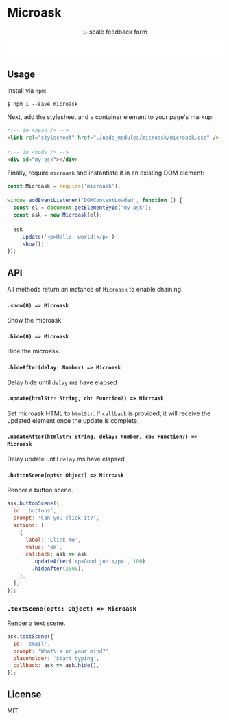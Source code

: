 Microask
===============================================================================

<p align="center">
µ-scale feedback form<br />
<img src="microask.gif" />
</p>

Usage
-------------------------------------------------------------------------------

Install via `npm`:

```ShellSession
$ npm i --save microask
```

Next, add the stylesheet and a container element to your page's markup:

```html
<!-- in <head /> -->
<link rel="stylesheet" href="./node_modules/microask/microask.css" />

<!-- in <body /> -->
<div id="my-ask"></div>
```

Finally, require `microask` and instantiate it in an existing DOM element:

```js
const Microask = require('microask');

window.addEventListener('DOMContentLoaded', function () {
  const el = document.getElementById('my-ask');
  const ask = new Microask(el);

  ask
    .update('<p>Hello, world!</p>')
    .show();
});
```

API
-------------------------------------------------------------------------------

All methods return an instance of `Microask` to enable chaining.

#### `.show(0) => Microask`

Show the microask.

#### `.hide(0) => Microask`

Hide the microask.

#### `.hideAfter(delay: Number) => Microask`

Delay hide until `delay` ms have elapsed

#### `.update(htmlStr: String, cb: Function?) => Microask`

Set microask HTML to `htmlStr`. If `callback` is provided, it will receive the
updated element once the update is complete.

#### `.updateAfter(htmlStr: String, delay: Number, cb: Function?) => Microask`

Delay update until `delay` ms have elapsed

#### `.buttonScene(opts: Object) => Microask`

Render a button scene.

```js
ask.buttonScene({
  id: 'buttons',
  prompt: 'Can you click it?',
  actions: [
    {
      label: 'Click me',
      value: 'ok',
      callback: ask => ask
        .updateAfter('<p>Good job!</p>', 100)
        .hideAfter(2000),
    },
  ],
});
```

### `.textScene(opts: Object) => Microask`

Render a text scene.

```js
ask.textScene({
  id: 'email',
  prompt: 'What\'s on your mind?',
  placeholder: 'Start typing',
  callback: ask => ask.hide(),
});
```

License
-------------------------------------------------------------------------------

MIT
